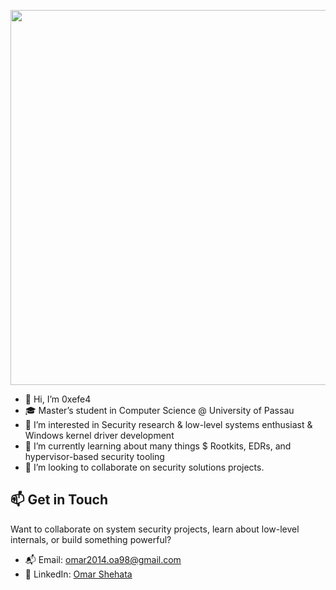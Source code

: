 <p align="center">
  <img src="./tenor.gif" width="600"/>
</p>

- 👋 Hi, I’m 0xefe4
- 🎓 Master’s student in Computer Science @ University of Passau
- 👀 I’m interested in Security research & low-level systems enthusiast & Windows kernel driver development
- 🌱 I’m currently learning about many things $ Rootkits, EDRs, and hypervisor-based security tooling
- 💞️ I’m looking to collaborate on security solutions projects.

## 📫 Get in Touch
Want to collaborate on system security projects, learn about low-level internals, or build something powerful?

- 📬 Email: [omar2014.oa98@gmail.com](mailto:omar2014.oa98@gmail.com)  
- 💼 LinkedIn: [Omar Shehata](https://linkedin.com/in/efe4)  
